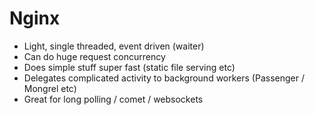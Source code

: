 # Nginx #
- Light, single threaded, event driven (waiter)
- Can do huge request concurrency
- Does simple stuff super fast (static file serving etc)
- Delegates complicated activity to background workers (Passenger / Mongrel etc)
- Great for long polling / comet / websockets
